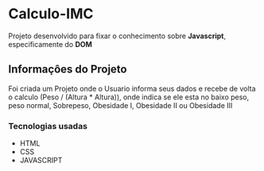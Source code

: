# Calculo-IMC

Projeto desenvolvido para fixar o conhecimento sobre **Javascript**, especificamente do **DOM**

## Informaçôes do Projeto

Foi criada um Projeto onde o Usuario informa seus dados e recebe de volta o calculo (Peso / (Altura * Altura)), onde indica se ele esta no baixo peso, peso normal, Sobrepeso, Obesidade I, Obesidade II ou Obesidade III


### Tecnologias usadas

+ HTML
+ CSS
+ JAVASCRIPT
